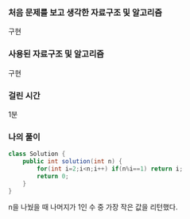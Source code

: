 ### 처음 문제를 보고 생각한 자료구조 및 알고리즘

구현

### 사용된 자료구조 및 알고리즘

구현

### 걸린 시간

1분

### 나의 풀이

```java
class Solution {
    public int solution(int n) {
        for(int i=2;i<n;i++) if(n%i==1) return i;
        return 0;
    }
}
```

n을 나눴을 때 나머지가 1인 수 중 가장 작은 값을 리턴했다.